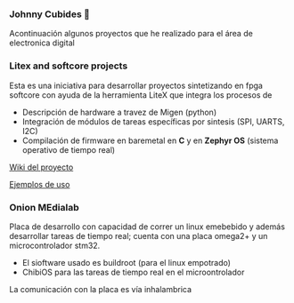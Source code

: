 ### Johnny Cubides 👋

Acontinuación algunos proyectos que he realizado
para el área de electronica digital

### Litex and softcore projects

Esta es una iniciativa para desarrollar proyectos sintetizando en fpga
softcore con ayuda de la herramienta LiteX que integra los procesos de

* Descripción de hardware a travez de Migen (python)
* Integración de módulos de tareas específicas por sintesis (SPI, UARTS, I2C)
* Compilación de firmware en baremetal en **C** y en **Zephyr OS** (sistema operativo de tiempo real)

[Wiki del proyecto](https://github.com/unal-digital-electronic/litex-and-softcore-projects/wiki)

[Ejemplos de uso](https://gitlab.com/johnnycubides/litex-examples)


### Onion MEdialab

Placa de desarrollo con capacidad de correr un linux emebebido y además desarrollar tareas de tiempo real;
cuenta con una placa omega2+ y un microcontrolador stm32.

* El sioftware usado es buildroot (para el linux empotrado)
* ChibiOS para las tareas de tiempo real en el microontrolador

La comunicación con la placa es vía inhalambrica



##

<!--
**johnnycubides/johnnycubides** is a ✨ _special_ ✨ repository because its `README.md` (this file) appears on your GitHub profile.

Here are some ideas to get you started:

- 🔭 I’m currently working on ...
- 🌱 I’m currently learning ...
- 👯 I’m looking to collaborate on ...
- 🤔 I’m looking for help with ...
- 💬 Ask me about ...
- 📫 How to reach me: ...
- 😄 Pronouns: ...
- ⚡ Fun fact: ...
-->
